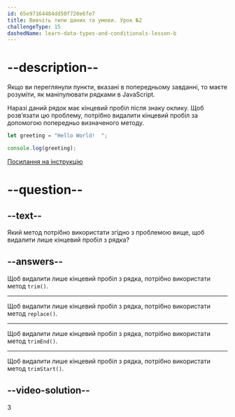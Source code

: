 ```yaml
---
id: 65e97164484dd50f720e6fe7
title: Вивчіть типи даних та умови. Урок №2
challengeType: 15
dashedName: learn-data-types-and-conditionals-lesson-b
---
```


# --description--

Якщо ви переглянули пункти, вказані в попередньому завданні, то маєте розуміти, як маніпулювати рядками в JavaScript.

Наразі даний рядок має кінцевий пробіл після знаку оклику. Щоб розв’язати цю проблему, потрібно видалити кінцевий пробіл за допомогою попередньо визначеного методу.

```javascript
let greeting = "Hello World!  ";

console.log(greeting);
```

<a href="https://www.freecodecamp.org/news/javascript-string-handbook" target="_blank"> Посилання на інструкцію </a>

# --question--

## --text--

Який метод потрібно використати згідно з проблемою вище, щоб видалити лише кінцевий пробіл з рядка?

## --answers--

Щоб видалити лише кінцевий пробіл з рядка, потрібно використати метод `trim()`.

---

Щоб видалити лише кінцевий пробіл з рядка, потрібно використати метод `replace()`.

---

Щоб видалити лише кінцевий пробіл з рядка, потрібно використати метод `trimEnd()`.

---

Щоб видалити лише кінцевий пробіл з рядка, потрібно використати метод `trimStart()`.

## --video-solution--

3
